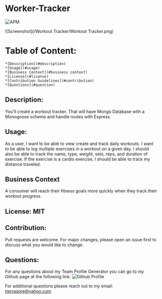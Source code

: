 # Worker-Tracker

![APM](https://img.shields.io/apm/l/open)


![Screenshot](/Workout Tracker/Workout Tracker.png)


 # Table of Content: 
    *[Description](#description)
    *[Usage](#usage)
    *[Business Context](#business context)
    *[License](#license)
    *[Contribution Guidelines](#contribution)
    *[Questions](#question)
    
## Description: 
You'll create a workout tracker. That will have Mongo Database with a Monogoose schema and handle routes with Express.


## Usage: 
As a user, I want to be able to view create and track daily workouts. I want to be able to log multiple exercises in a workout on a given day. I should also be able to track the name, type, weight, sets, reps, and duration of exercise. If the exercise is a cardio exercise, I should be able to track my distance traveled.

## Business Context

A consumer will reach their fitness goals more quickly when they track their workout progress.


## License: MIT

## Contribution: 

Pull requests are welcome.  For major changes, please open an issue first to discuss what you would like to change.

    
## Questions:

For any questions about my Team Profile Generator you can go to my Github page at the following link:
![Github Profile](https://github.com/tmgorogers/Workout-Tracker)
     
For additional questions please reach out to my email: tierragore@yahoo.com

